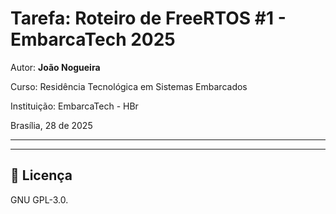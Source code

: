 
# Tarefa: Roteiro de FreeRTOS #1 - EmbarcaTech 2025

Autor: **João Nogueira**

Curso: Residência Tecnológica em Sistemas Embarcados

Instituição: EmbarcaTech - HBr

Brasília, 28 de 2025

---

<!-- INSIRA O CONTEÚDO DO SEU README AQUI! -->

---

## 📜 Licença
GNU GPL-3.0.
